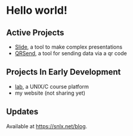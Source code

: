 # Hello world!

## Active Projects
- [Slide](https://sld.snlx.net), a tool to make complex presentations
- [QRSend](https://qrs.snlx.net), a tool for sending data via a qr code

## Projects In Early Development
- [lab](https://lab.snlx.net), a UNIX/C course platform
- my website (not sharing yet)

## Updates
Available at https://snlx.net/blog.
